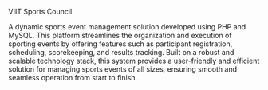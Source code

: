 VIIT Sports Council

A dynamic sports event management solution developed using PHP and MySQL. This platform streamlines the organization and execution of sporting events by offering features such as participant registration, scheduling, scorekeeping, and results tracking. Built on a robust and scalable technology stack, this system provides a user-friendly and efficient solution for managing sports events of all sizes, ensuring smooth and seamless operation from start to finish.
